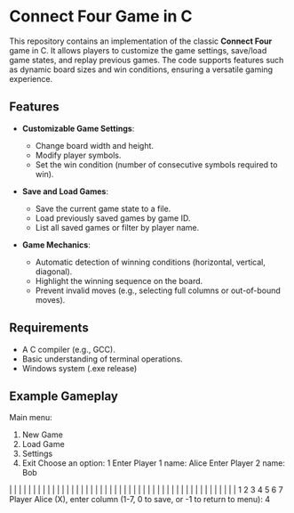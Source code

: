 # Connect Four Game in C

This repository contains an implementation of the classic **Connect Four** game in C. It allows players to customize the game settings, save/load game states, and replay previous games. The code supports features such as dynamic board sizes and win conditions, ensuring a versatile gaming experience.

## Features

- **Customizable Game Settings**:
  - Change board width and height.
  - Modify player symbols.
  - Set the win condition (number of consecutive symbols required to win).

- **Save and Load Games**:
  - Save the current game state to a file.
  - Load previously saved games by game ID.
  - List all saved games or filter by player name.

- **Game Mechanics**:
  - Automatic detection of winning conditions (horizontal, vertical, diagonal).
  - Highlight the winning sequence on the board.
  - Prevent invalid moves (e.g., selecting full columns or out-of-bound moves).

## Requirements

- A C compiler (e.g., GCC).
- Basic understanding of terminal operations.
- Windows system (.exe release)

## Example Gameplay

Main menu:
1. New Game
2. Load Game
3. Settings
4. Exit
Choose an option: 1
Enter Player 1 name: Alice
Enter Player 2 name: Bob

|   |   |   |   |   |   |   |
|   |   |   |   |   |   |   |
|   |   |   |   |   |   |   |
|   |   |   |   |   |   |   |
|   |   |   |   |   |   |   |
|   |   |   |   |   |   |   |
  1   2   3   4   5   6   7
Player Alice (X), enter column (1-7, 0 to save, or -1 to return to menu): 4

